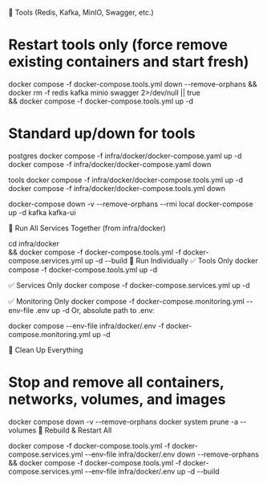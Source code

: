 🧰 Tools (Redis, Kafka, MinIO, Swagger, etc.)

# Restart tools only (force remove existing containers and start fresh)
docker compose -f docker-compose.tools.yml down --remove-orphans \&& docker rm -f redis kafka minio swagger 2>/dev/null || true \
  && docker compose -f docker-compose.tools.yml up -d


# Standard up/down for tools
postgres
docker compose -f infra/docker/docker-compose.yaml up -d
docker compose -f infra/docker/docker-compose.yaml down

tools
docker compose -f infra/docker/docker-compose.tools.yml up -d
docker compose -f infra/docker/docker-compose.tools.yml down





docker-compose down -v --remove-orphans --rmi local
docker-compose up -d kafka kafka-ui


🚀 Run All Services Together (from infra/docker)

cd infra/docker \
  && docker compose -f docker-compose.tools.yml -f docker-compose.services.yml up -d --build
🔧 Run Individually
✅ Tools Only
docker compose -f docker-compose.tools.yml up -d

✅ Services Only
docker compose -f docker-compose.services.yml up -d

✅ Monitoring Only
docker compose -f docker-compose.monitoring.yml --env-file .env up -d
Or, absolute path to .env:

docker compose --env-file infra/docker/.env -f docker-compose.monitoring.yml up -d

🧹 Clean Up Everything

# Stop and remove all containers, networks, volumes, and images
docker compose down -v --remove-orphans
docker system prune -a --volumes
🔄 Rebuild & Restart All

docker compose -f docker-compose.tools.yml -f docker-compose.services.yml --env-file infra/docker/.env down --remove-orphans \
  && docker compose -f docker-compose.tools.yml -f docker-compose.services.yml --env-file infra/docker/.env up -d --build
